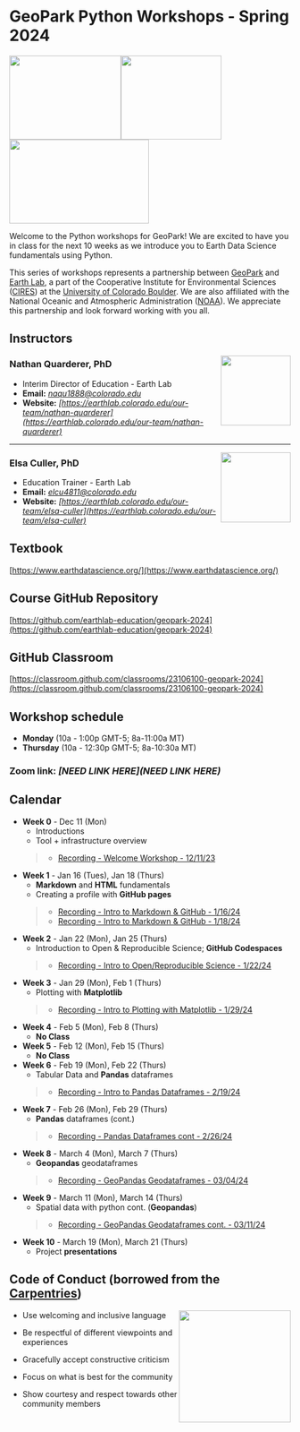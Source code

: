 # **GeoPark Python Workshops - Spring 2024**

<img src="https://www.geo-park.com/wp-content/uploads/2022/01/geopark-logo.svg" width="200" height="150"><img src="https://pbs.twimg.com/profile_images/1102342372438925312/64xKJFPk_400x400.png" width="180" height="150"><img src="https://csl.noaa.gov/partnerships/images/cilogos.png" width="250" height="150">


Welcome to the Python workshops for GeoPark! We are excited to have you in class for the next 10 weeks as we introduce you to Earth Data Science fundamentals using Python.


This series of workshops represents a partnership between [GeoPark](https://www.geo-park.com/) and [Earth Lab](https://earthlab.colorado.edu/), a part of the Cooperative Institute for Environmental Sciences ([CIRES](https://cires.colorado.edu/)) at the [University of Colorado Boulder](https://www.colorado.edu/). We are also affiliated with the National Oceanic and Atmospheric Administration ([NOAA](https://www.noaa.gov/)). We appreciate this partnership and look forward working with you all.



## **Instructors**

<img style="float: right;" src="https://earthlab.colorado.edu/sites/default/files/styles/square_med/public/media/image/profile.png?itok=81I5qGge" width="125" height="125">

### **Nathan Quarderer, PhD** 


* Interim Director of Education - Earth Lab
* **Email:** _[naqu1888@colorado.edu](naqu1888@colorado.edu)_
* **Website:** _[https://earthlab.colorado.edu/our-team/nathan-quarderer](https://earthlab.colorado.edu/our-team/nathan-quarderer)_

----------------------------------------------------------------

<img style="float: right;" src="https://earthlab.colorado.edu/sites/default/files/styles/square_med/public/media/image/Elsa%20Culler%20-%20reduced.jpg?itok=RWCtw7K7" width="125" height="125">

### **Elsa Culler, PhD**

* Education Trainer - Earth Lab
* **Email:** _[elcu4811@colorado.edu](elcu4811@colorado.edu)_
* **Website:** _[https://earthlab.colorado.edu/our-team/elsa-culler](https://earthlab.colorado.edu/our-team/elsa-culler)_

## **Textbook**
[https://www.earthdatascience.org/](https://www.earthdatascience.org/)

## **Course GitHub Repository**
[https://github.com/earthlab-education/geopark-2024](https://github.com/earthlab-education/geopark-2024)

## **GitHub Classroom**
[https://classroom.github.com/classrooms/23106100-geopark-2024](https://classroom.github.com/classrooms/23106100-geopark-2024)

## **Workshop schedule**
* **Monday** (10a - 1:00p GMT-5; 8a-11:00a MT)
* **Thursday** (10a - 12:30p GMT-5; 8a-10:30a MT)

### **Zoom link:** _[**NEED LINK HERE**](NEED LINK HERE)_

## **Calendar**
* **Week 0** - Dec 11 (Mon)
  * Introductions
  * Tool + infrastructure overview
  > * [Recording - Welcome Workshop - 12/11/23](https://cuboulder.zoom.us/rec/share/IPJTT25DTgVtfDjrQflvKBnnxB3zw3AgF6C7uh6rqoh-QXm-qY0QrLiTJCOOkhDC.4rK1wiBPrfjzM34v)
* **Week 1** - Jan 16 (Tues), Jan 18 (Thurs)
  * **Markdown** and **HTML** fundamentals
  * Creating a profile with **GitHub pages**
  > * [Recording - Intro to Markdown & GitHub - 1/16/24](https://cuboulder.zoom.us/rec/share/hyhF1WAwrzekoMllKcAXXTYOOjfxFhTokow2yD8bMzvBBfR1o3VZgO14_eIyVhl3.hQY_GRzj6a0okQkI)
  > * [Recording - Intro to Markdown & GitHub - 1/18/24](https://cuboulder.zoom.us/rec/share/e35oiirMjN2T_EJ2Ih3XujKJNK6LoBWtROeuntH8zQP0dmDyPPgcCd7Kwz3g64ZU.EH5apnFnOBtNoGms)
* **Week 2** - Jan 22 (Mon), Jan 25 (Thurs)
  * Introduction to Open & Reproducible Science; **GitHub Codespaces**
  > * [Recording - Intro to Open/Reproducible Science - 1/22/24](https://cuboulder.zoom.us/rec/share/x40VddGnD9GkUbz4zuQ2ooNc3B0hvR4wkw1Eb4KMz_i-dqDUXMknQe60-9XJihOE.HzkV_hN8RYhGCti-)
* **Week 3** - Jan 29 (Mon), Feb 1 (Thurs)
  * Plotting with **Matplotlib**
  > * [Recording - Intro to Plotting with Matplotlib - 1/29/24](https://cuboulder.zoom.us/rec/share/Ozz6aYUtLlsJZij04Gup_ms7-guzOHH5Ir-niYSMU2Sr2QhZYzPbIqN2U6ll1vjF.4-PNKnPBu9MqSJ_5)
* **Week 4** - Feb 5 (Mon), Feb 8 (Thurs)
  * **No Class**
* **Week 5** - Feb 12 (Mon), Feb 15 (Thurs)
  * **No Class**
* **Week 6** - Feb 19 (Mon), Feb 22 (Thurs)
  * Tabular Data and **Pandas** dataframes
  > * [Recording - Intro to Pandas Dataframes - 2/19/24](https://cuboulder.zoom.us/rec/share/6NMo7iF9q9miU9FkLPq5x2XYsES3y4zq6yacw1ZbXnEVa-p4Q_cRCaFGe3rnWxmm.5MR714ya4mrRhxuZ)
* **Week 7** - Feb 26 (Mon), Feb 29 (Thurs)
  * **Pandas** dataframes (cont.)
  > * [Recording - Pandas Dataframes cont - 2/26/24](https://cuboulder.zoom.us/rec/share/DKUaZR8xvBu5X3xdZu_uyZ4RT78CRoBnIMnGDhHJwarzNbV8tTPvpGDLBdXdTzDT.8z8CMyUBwmSxUG8f)
* **Week 8** - March 4 (Mon), March 7 (Thurs)
  * **Geopandas** geodataframes
  > * [Recording - GeoPandas Geodataframes - 03/04/24](https://cuboulder.zoom.us/rec/share/ty-c3yp7CVkz_eCEugcwVc_cvfAuzpzMHnC_ScNc3M-llg55RgYc6rwoO6Yhzz9r.AyuVnGrlWdJmuz9y)
* **Week 9** - March 11 (Mon), March 14 (Thurs)
  * Spatial data with python cont. (**Geopandas**)
  > * [Recording - GeoPandas Geodataframes cont. - 03/11/24](https://cuboulder.zoom.us/rec/share/KcjqE1yekqqudzrBFUDCMvkMXp6LlJ0nExonEJZyGF5Yms8O1PYDI5GtYnvssf-1.JyT7n3Ds5XmfYNKV)
* **Week 10** - March 19 (Mon), March 21 (Thurs)
  * Project **presentations**


## **Code of Conduct** (borrowed from the [Carpentries](https://docs.carpentries.org/topic_folders/policies/code-of-conduct.html))

<img style="float: right;" src="https://www.software.ac.uk/sites/default/files/The%20Carpentries.jpg" width="200" height="200">

* Use welcoming and inclusive language

* Be respectful of different viewpoints and experiences

* Gracefully accept constructive criticism

* Focus on what is best for the community

* Show courtesy and respect towards other community members
